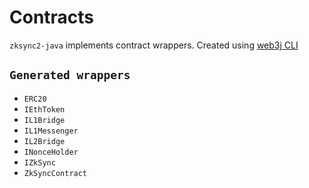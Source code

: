 # Contracts

`zksync2-java` implements contract wrappers. Created using
[web3j CLI](https://docs.web3j.io/4.8.7/command_line_tools/#solidity-smart-contract-wrapper-generator)

## `Generated wrappers`

- `ERC20`
- `IEthToken`
- `IL1Bridge`
- `IL1Messenger`
- `IL2Bridge`
- `INonceHolder`
- `IZkSync`
- `ZkSyncContract`
